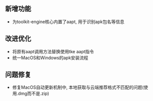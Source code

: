 ## 新增功能
- 为toolkit-engine核心内置了aapt, 用于识别apk包名等信息

## 改进优化
- 将原有aapt调用方法替换使用tke aapt指令
- 统一MacOS和Windows的apk安装流程

## 问题修复
- 修复MacOS自动更新机制中, 本地获取与云端推荐格式不匹配的问题(使用.dmg而不是.zip)
